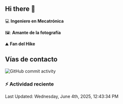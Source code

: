 ## Hi there 👋

:computer: **Ingeniero en Mecatrónica**

🖼️: **Amante de la fotografía**

:mountain: **Fan del Hike**

## Vías de contacto

![GitHub commit activity](https://img.shields.io/github/commit-activity/m/Sersam94/Sersam94)


### :zap: Actividad reciente
<!--RECENT_ACTIVITY:start-->
<!--RECENT_ACTIVITY:end-->
<!--RECENT_ACTIVITY:last_update-->
Last Updated: Wednesday, June 4th, 2025, 12:43:34 PM
<!--RECENT_ACTIVITY:last_update_end-->
